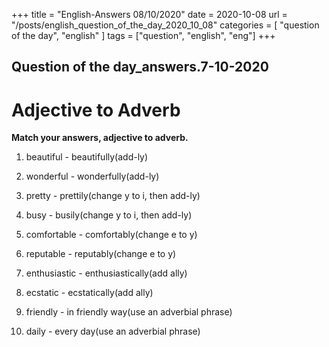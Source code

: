 +++
title = "English-Answers 08/10/2020"
date = 2020-10-08 
url = "/posts/english_question_of_the_day_2020_10_08"
categories = [ "question of the day", "english" ]
tags = ["question", "english", "eng"]
+++


## Question of the day_answers.7-10-2020
# Adjective to Adverb

**Match your answers, adjective to adverb.** 

1. beautiful - beautifully(add-ly)

2. wonderful - wonderfully(add-ly)

3. pretty - prettily(change y to i, then add-ly)

4. busy - busily(change y to i, then add-ly)

5. comfortable - comfortably(change e to y)

6. reputable - reputably(change e to y)

7. enthusiastic - enthusiastically(add ally)

8. ecstatic - ecstatically(add ally)

9. friendly - in friendly way(use an adverbial phrase)

10. daily - every day(use an adverbial phrase)














